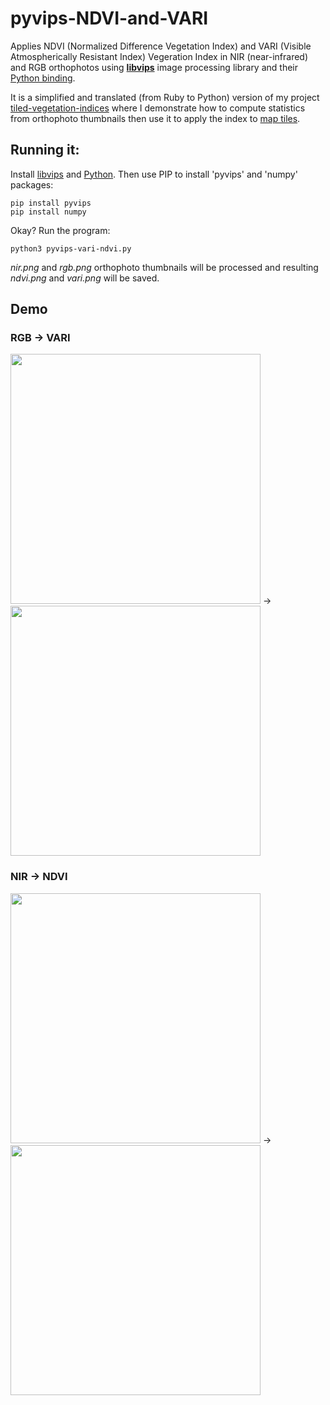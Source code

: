 # pyvips-NDVI-and-VARI

Applies NDVI (Normalized Difference Vegetation Index) and VARI (Visible Atmospherically Resistant Index) Vegeration Index in NIR (near-infrared) and RGB orthophotos using **[libvips](https://libvips.github.io/libvips/)** image processing library and their [Python binding](https://github.com/libvips/pyvips).

It is a simplified and translated (from Ruby to Python) version of my project [tiled-vegetation-indices](https://github.com/dirceup/tiled-vegetation-indices/) where I demonstrate how to compute statistics from orthophoto thumbnails then use it to apply the index to [map tiles](https://en.wikipedia.org/wiki/Tiled_web_map).

## Running it:

Install [libvips](https://libvips.github.io/libvips/install.html) and [Python](https://www.python.org/). Then use PIP to install 'pyvips' and 'numpy' packages:

```
pip install pyvips
pip install numpy
```

Okay? Run the program:

```
python3 pyvips-vari-ndvi.py
```

_nir.png_ and _rgb.png_ orthophoto thumbnails will be processed and resulting _ndvi.png_ and _vari.png_ will be saved.

## Demo

### RGB → VARI
<img src="https://github.com/dirceup/pyvips-NDVI-and-VARI/blob/master/rgb.png" width="400"/> → <img src="https://github.com/dirceup/pyvips-NDVI-and-VARI/blob/master/vari.png" width="400"/>

### NIR → NDVI
<img src="https://github.com/dirceup/pyvips-NDVI-and-VARI/blob/master/nir.png" width="400"/> → <img src="https://github.com/dirceup/pyvips-NDVI-and-VARI/blob/master/ndvi.png" width="400"/>
